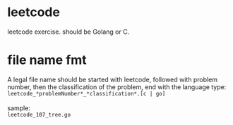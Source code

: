 # leetcode
leetcode exercise. should be Golang or C.

# file name fmt
A legal file name should be started with leetcode, followed with problem number, then the classification of the problem, end with the language type:<br>
`leetcode_*problemNumber*_*classification*.[c | go]`<br><br>
sample:<br>
`leetcode_107_tree.go`<br>
